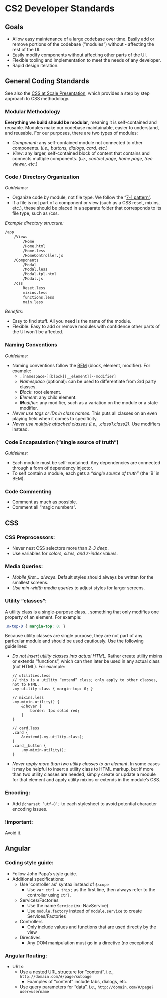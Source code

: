 # CS2 Developer Standards

## Goals

- Allow easy maintenance of a large codebase over time.
Easily add or remove portions of the codebase (“modules”) without - affecting the rest of the UI.
- Easily modify components without affecting other parts of the UI.
- Flexible tooling and implementation to meet the needs of any developer.
- Rapid design iteration.

## General Coding Standards

See also the [CSS at Scale Presentation](https://docs.google.com/a/virtuosobranding.com/presentation/d/1HFf8cDV6W4iIvL3PjPrOKO0On8NwIReO0lNnpfTiJ-I/edit), which provides a step by step approach to CSS methodology.

### Modular Methodology

**Everything we build should be modular**, meaning it is self-contained and reusable. Modules make our codebase maintainable, easier to understand, and reusable. For our purposes, there are two types of modules:

- _Component_: any self-contained module not connected to other components. (_i.e., buttons, dialogs, card, etc._)
- _View_: any larger, self-contained block of content that contains and connects multiple components. (_i.e., contact page, home page, tree viewer, etc._)

### Code / Directory Organization

_Guidelines:_

- Organize code by module, not file type. We follow the “[7-1 pattern”](http://sass-guidelin.es/#the-7-1-pattern).
- If a file is not part of a component or view (such as a CSS reset, mixins, etc.), these should be placed in a separate folder that corresponds to its file type, such as /css.

_Example directory structure:_

```bash
/app
    /Views
        /Home
        /Home.html
        /Home.less
        /HomeController.js
    /Components
        /Modal
        /Modal.less
        /Modal.tpl.html
        /Modal.js
    /css
        Reset.less
        mixins.less
        functions.less
        main.less
```

_Benefits:_

- Easy to find stuff. All you need is the name of the module.
- Flexible. Easy to add or remove modules with confidence other parts of the UI won’t be affected.

### Naming Conventions

_Guidelines:_

- Naming conventions follow the [BEM](https://en.bem.info/) (block, element, modifier). For example:
    - `.[namespace-][block][__element][--modifier]`
    - _Namespace_ (optional): can be used to differentiate from 3rd party classes.
    - _**B**lock_: root element.
    - _**E**lement_: any child element.
    - _**M**odifier_: any modifier, such as a variation on the module or a state modifier.
- _Never use tags or IDs in class names_. This puts all classes on an even playing field when it comes to specificity.
- _Never use multiple attached classes (i.e., .class1.class2)_. Use modifiers instead.

### Code Encapsulation (“single source of truth”)

_Guidelines:_

- Each module must be self-contained. Any dependencies are connected through a form of dependency injector.
- To self contain a module, each gets a _“single source of truth”_ (the ‘B’ in BEM).

### Code Commenting

- Comment as much as possible.
- Comment all “magic numbers”.

## CSS

### CSS Preprocessors:

- Never nest CSS selectors more than _2-3 deep_.
- Use variables for _colors, sizes, and z-index values_.

### Media Queries:

- _Mobile first… always_. Default styles should always be written for the smallest screens.
- _Use min-width media queries_ to adjust styles for larger screens.

### Utility “classes”:

A utility class is a single-purpose class… something that only modifies one property of an element. For example:

```css
.m-top-0 { margin-top: 0; }
```

Because utility classes are single purpose, they are not part of any particular module and should be used cautiously. Use the following guidelines:

- _Do not insert utility classes into actual HTML_. Rather create utility mixins or extends “functions”, which can then later be used in any actual class (not HTML). For example:

    ```less
    // utilities.less
    // this is a utility “extend” class; only apply to other classes, not to HTML.
    .my-utility-class { margin-top: 0; }
            
    // mixins.less
    .my-mixin-utility() {
        &:hover {
            border: 1px solid red;
        }
    }

    // card.less
    .card {
        &:extend(.my-utility-class);
    }
    .card__button {
        .my-mixin-utility();
    }       
    ```

- _Never apply more than two utility classes to an element_. In some cases it may be helpful to insert a utility class to HTML markup, but if more than two utility classes are needed, simply create or update a module for that element and apply utility mixins or extends in the module’s CSS.

### Encoding:

- Add `@charset ‘utf-8’;` to each stylesheet to avoid potential character encoding issues.

### !important:

Avoid it.

## Angular

### Coding style guide:
- Follow John Papa’s style guide.
- Additional specifications:
    - Use 'controller as' syntax instead of `$scope`
        - Use `var ctrl = this;` as the first line, then always refer to the controller using `ctrl`.
    - Services/Factories
        - Use the name `Service` (ex: NavService)
        - Use `module.factory` instead of `module.service` to create Services/Factories
    - Controllers
        - Only include values and functions that are used directly by the view
    - Directives
        - Any DOM manipulation must go in a directive (no exceptions)

### Angular Routing:

- URLs:
    - Use a nested URL structure for “content”. i.e., `http://domain.com/#/page/subpage`
        - Examples of “content” include tabs, dialogs, etc.
    - Use query parameters for “data”. i.e., `http://domain.com/#/page?user=username`
